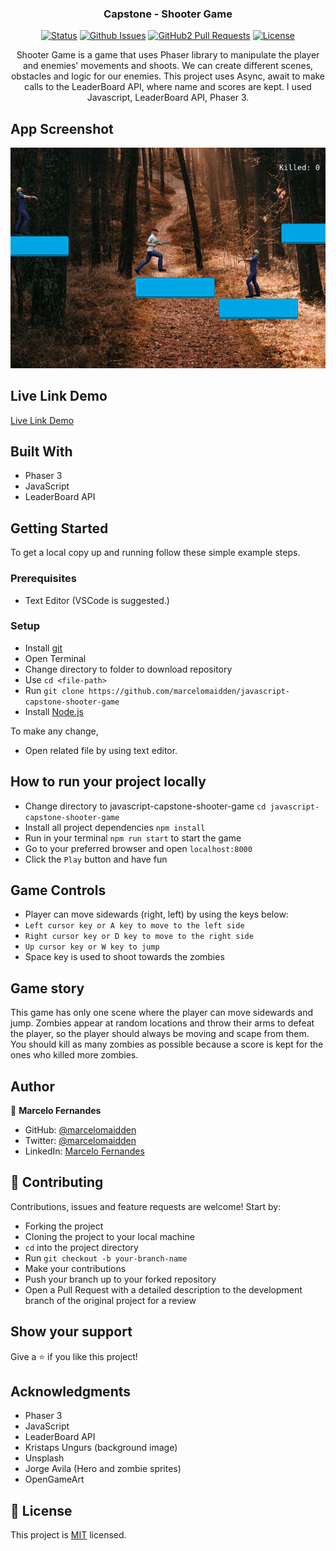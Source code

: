<h3 align="center">Capstone - Shooter Game</h3>

<div align="center">

[![Status](https://img.shields.io/badge/status-active-success.svg)](https://github.com/marcelomaidden/javascript-capstone-shooter-game)
[![Github Issues](https://img.shields.io/badge/GitHub-Issues-orange)](https://github.com/marcelomaidden/javascript-capstone-shooter-game/issues)
[![GitHub2 Pull Requests](https://img.shields.io/badge/GitHub-Pull%20Requests-blue)](https://github.com/marcelomaidden/javascript-capstone-shooter-game/pulls)
[![License](https://img.shields.io/badge/license-MIT-blue.svg)](/LICENSE)
</div>
<p align="center">Shooter Game is a game that uses Phaser library to manipulate the player and enemies' movements and shoots. We can create different scenes, obstacles and logic for our enemies. This project uses Async, await to make calls to the LeaderBoard API, where name and scores are kept. I used Javascript, LeaderBoard API, Phaser 3.</p>

## App Screenshot
![screenshot](./screenshot.png)

## Live Link Demo

[Live Link Demo](https://marcelomaidden.github.io/javascript-capstone-shooter-game/)

## Built With

- Phaser 3 
- JavaScript
- LeaderBoard API


## Getting Started

To get a local copy up and running follow these simple example steps.

### Prerequisites

- Text Editor (VSCode is suggested.)


### Setup

- Install [git](https://git-scm.com/downloads)
- Open Terminal
- Change directory to folder to download repository
- Use `cd <file-path>`
- Run `git clone https://github.com/marcelomaidden/javascript-capstone-shooter-game`
- Install [Node.js](https://nodejs.org/en/download/)

To make any change,

- Open related file by using text editor.

## How to run your project locally

  - Change directory to javascript-capstone-shooter-game `cd javascript-capstone-shooter-game`
  - Install all project dependencies `npm install`
  - Run in your terminal `npm run start` to start the game
  - Go to your preferred browser and open `localhost:8000`
  - Click the `Play` button and have fun

## Game Controls

  - Player can move sidewards (right, left) by using the keys below:
  - `Left cursor key or A key to move to the left side`
  - `Right cursor key or D key to move to the right side`
  - `Up cursor key or W key to jump`
  - Space key is used to shoot towards the zombies

## Game story

  This game has only one scene where the player can move sidewards and jump.
  Zombies appear at random locations and throw their arms to defeat the player, so the player should always be moving and scape from them. You should kill as many zombies as possible because a score is kept for the ones who killed more zombies.  

## Author

👤  **Marcelo Fernandes**

- GitHub: [@marcelomaidden](https://github.com/marcelomaidden)
- Twitter: [@marcelomaidden](https://twitter.com/marcelomaidden)
- LinkedIn: [Marcelo Fernandes](https://linkedin.com/in/marcelofernandesdearaujo) 
## 🤝 Contributing

Contributions, issues and feature requests are welcome! Start by:

- Forking the project
- Cloning the project to your local machine
- `cd` into the project directory
- Run `git checkout -b your-branch-name`
- Make your contributions
- Push your branch up to your forked repository
- Open a Pull Request with a detailed description to the development branch of the original project for a review


## Show your support

Give a ⭐️ if you like this project!

## Acknowledgments

- Phaser 3 
- JavaScript
- LeaderBoard API
- Kristaps Ungurs (background image)
- Unsplash
- Jorge Avila (Hero and zombie sprites)
- OpenGameArt

## 📝 License

This project is [MIT](LICENSE) licensed.
